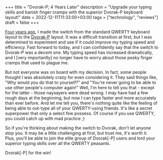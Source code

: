 +++
title = "Dvorak-P; 4 Years Later"
description = "Upgrade your typing skills and banish finger cramps with the superior Dvorak-P keyboard layout!"
date = 2022-12-11T11:33:00+03:00
tags = ["technology", "reviews"]
draft = false
+++

[Four years ago](https://www.bonfacemunyoki.com/post/2018-12-14-switching-to-programmers-dvorak/), I made the switch from the standard QWERTY keyboard layout to the [Dvorak-P](https://www.kaufmann.no/roland/dvorak/index.html) layout. It was a difficult transition at first, but I was determined to experiment and see if it could improve my typing speed and efficiency.  Fast forward to today, and I can confidently say that the switch to Dvorak-P was a decent one. My typing speed has increased dramatically, and I [very importantly] no longer have to worry about those pesky finger cramps that used to plague me.

But not everyone was on board with my decision. In fact, some people thought I was absolutely crazy for even considering it. They said things like, "Why would you do that to yourself?" and "You're never going to be able to use other people's computer again!" Well, I'm here to tell you that - except for the latter - those naysayers were dead wrong. I may have had a few rough days at the beginning, but now I can type faster and more accurately than ever before.  And let me tell you, there's nothing quite like the feeling of being able to out-type all of your QWERTY-using friends. It's like a secret superpower that only a select few possess.  Of course if you use QWERTY, you could catch up with mad practice ;)

So if you're thinking about making the switch to Dvorak, don't let anyone stop you. It may be a little challenging at first, but trust me, it's worth it. Plus, you'll be able to join the elite group of Dvorak[-P] users and lord your superior typing skills over all the QWERTY peasants.

Dvorak[-P] for the win!

